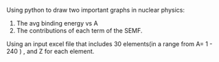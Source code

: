Using python to draw two important graphs in nuclear physics:
1) The avg binding energy vs A
2)   The contributions of each term of the SEMF.

 Using an input excel file that includes 30 elements(in a range from A= 1 - 240 ) , and Z for each element. 
